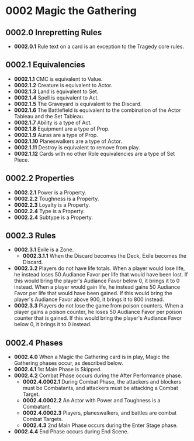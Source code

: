 # 0002 Magic the Gathering

## 0002.0 Inrepretting Rules
* **0002.0.1** Rule text on a card is an exception to the Tragedy core rules.

## 0002.1 Equivalencies
* **0002.1.1** CMC is equivalent to Value.
* **0002.1.2** Creature is equivalent to Actor.
* **0002.1.3** Land is equivalent to Set.
* **0002.1.4** Spell is equivalent to Act.
* **0002.1.5** The Graveyard is equivalent to the Discard.
* **0002.1.6** The Battlefield is equivalent to the combination of the Actor Tableau and the Set Tableau.
* **0002.1.7** Ability is a type of Act.
* **0002.1.8** Equipment are a type of Prop.
* **0002.1.9** Auras are a type of Prop.
* **0002.1.10** Planeswalkers are a type of Actor.
* **0002.1.11** Destroy is equivalent to remove from play.
* **0002.1.12** Cards with no other Role equivalencies are a type of Set Piece.

## 0002.2 Properties
* **0002.2.1** Power is a Property.
* **0002.2.2** Toughness is a Property.
* **0002.2.3** Loyalty is a Property.
* **0002.2.4** Type is a Property.
* **0002.2.4** Subtype is a Property.

## 0002.3 Rules
* **0002.3.1** Exile is a Zone.
    * **0002.3.1.1** When the Discard becomes the Deck, Exile becomes the Discard.
* **0002.3.2** Players do not have life totals.  When a player would lose life, he instead loses 50 Audiance Favor per life that would have been lost.  If this would bring the player's Audiance Favor below 0, it brings it to 0 instead.  When a player would gain life, he instead gains 50 Audiance Favor per life that would have been gained.  If this would bring the player's Audiance Favor above 900, it brings it to 800 instead.
* **0002.3.3** Players do not lose the game from poison counters.  When a player gains a poison counter, he loses 50 Audiance Favor per poison counter that is gained.  If this would bring the player's Audiance Favor below 0, it brings it to 0 instead.



## 0002.4 Phases
* **0002.4.0** When a Magic the Gathering card is in play, Magic the Gathering phases occur, as described below.
* **0002.4.1** 1st Main Phase is Skipped.
* **0002.4.2** Combat Phase occurs during the After Performance phase.
    * **0002.4.0002.1** During Combat Phase, the attackers and blockers must be Combatants, and attackers must be attacking a Combat Target.
    * **0002.4.0002.2** An Actor with Power and Toughness is a Combatant.
    * **0002.4.0002.3** Players, planeswalkers, and battles are combat Combat Targets.
    * **0002.4.3** 2nd Main Phase occurs during the Enter Stage phase.
* **0002.4.4** End Phase occurs during End Scene.
